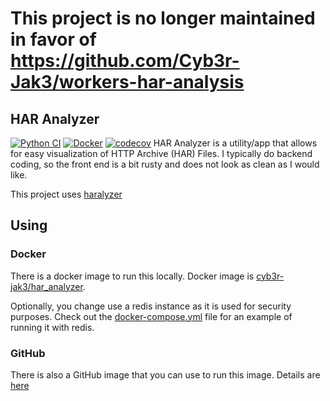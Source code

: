 # This project is no longer maintained in favor of https://github.com/Cyb3r-Jak3/workers-har-analysis
HAR Analyzer
---
[![Python CI](https://github.com/Cyb3r-Jak3/HAR_Analyzer/actions/workflows/python.yml/badge.svg)](https://github.com/Cyb3r-Jak3/HAR_Analyzer/actions/workflows/python.yml) [![Docker](https://github.com/Cyb3r-Jak3/HAR_Analyzer/actions/workflows/docker.yml/badge.svg)](https://github.com/Cyb3r-Jak3/HAR_Analyzer/actions/workflows/docker.yml) [![codecov](https://codecov.io/gh/Cyb3r-Jak3/HAR_Analyzer/branch/main/graph/badge.svg?token=RGNWJU22RL)](https://codecov.io/gh/Cyb3r-Jak3/HAR_Analyzer) 
HAR Analyzer is a utility/app that allows for easy visualization of HTTP Archive (HAR) Files.
I typically do backend coding, so the front end is a bit rusty and does not look as clean as I would like.

This project uses [haralyzer](https://github.com/haralyzer/haralyzer)

## Using

### Docker

There is a docker image to run this locally. Docker image is [cyb3r-jak3/har_analyzer](https://hub.docker.com/repository/docker/cyb3rjak3/har_analyzer). 

Optionally, you change use a redis instance as it is used for security purposes. Check out the [docker-compose.yml](docker-compose.yml) file for an example of running it with redis.

### GitHub

There is also a GitHub image that you can use to run this image. Details are [here](https://github.com/users/Cyb3r-Jak3/packages/container/package/har_analyzer)
